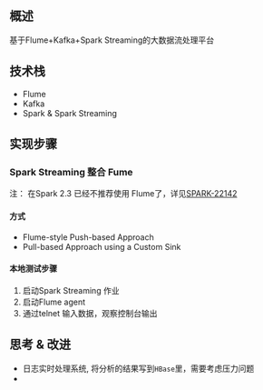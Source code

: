 ## 概述
基于Flume+Kafka+Spark Streaming的大数据流处理平台

## 技术栈
- Flume
- Kafka
- Spark & Spark Streaming


## 实现步骤
### Spark Streaming 整合 Fume
注： 在Spark 2.3 已经不推荐使用 Flume了，详见[SPARK-22142 ](https://jira.apache.org/jira/browse/SPARK-22142)
#### 方式
- Flume-style Push-based Approach
- Pull-based Approach using a Custom Sink
#### 本地测试步骤
1. 启动Spark Streaming 作业
2. 启动Flume agent
3. 通过telnet 输入数据，观察控制台输出



## 思考 & 改进
- 日志实时处理系统, 将分析的结果写到`HBase`里，需要考虑压力问题
- 